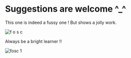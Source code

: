 # Suggestions are welcome  ^_^

This one is indeed  a fussy one ! But shows a jolly work. 


![f o s c](https://user-images.githubusercontent.com/37251540/40053833-601d4afe-5860-11e8-81cd-4fc9995967bd.jpg)

Always be a bright learner  !!

![fosc 1](https://user-images.githubusercontent.com/37251540/40053857-7bbd199c-5860-11e8-9e62-78373610a9e1.jpg)

